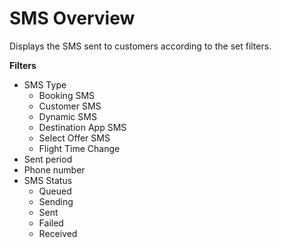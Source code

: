 # SMS Overview

Displays the SMS sent to customers according to the set filters.

**Filters**

* SMS Type
  * Booking SMS
  * Customer SMS
  * Dynamic SMS
  * Destination App SMS
  * Select Offer SMS
  * Flight Time Change
* Sent period
* Phone number
* SMS Status
  * Queued
  * Sending
  * Sent
  * Failed
  * Received
